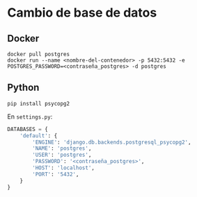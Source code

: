 # Cambio de base de datos

## Docker

```command-line
docker pull postgres
docker run --name <nombre-del-contenedor> -p 5432:5432 -e POSTGRES_PASSWORD=<contraseña_postgres> -d postgres
```

## Python

```command-line
pip install psycopg2
```

En `settings.py`:

```python
DATABASES = {
    'default': {
        'ENGINE': 'django.db.backends.postgresql_psycopg2',
        'NAME': 'postgres',
        'USER': 'postgres',
        'PASSWORD': '<contraseña_postgres>',
        'HOST': 'localhost',
        'PORT': '5432',
    }
}
```
